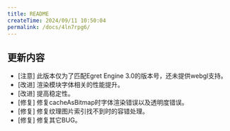 ```yaml
---
title: README
createTime: 2024/09/11 10:50:04
permalink: /docs/4ln7rpg6/
---
```

## 更新内容

* [注意] 此版本仅为了匹配Egret Engine 3.0的版本号，还未提供webgl支持。
* [改进] 渲染模块字体相关的性能提升。
* [改进] 提高稳定性。
* [修复] 修复cacheAsBitmap时字体渲染错误以及透明度错误。
* [修复] 修复纹理图片索引找不到时的容错处理。
* [修复] 修复其它BUG。